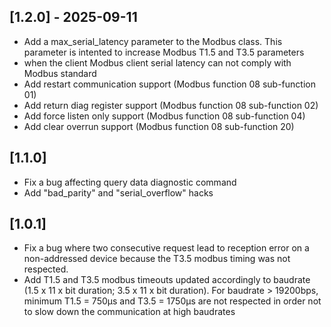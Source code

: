 ## [1.2.0] - 2025-09-11
- Add a max_serial_latency parameter to the Modbus class. This parameter is intented to increase Modbus T1.5 and T3.5 parameters
-  when the client Modbus client serial latency can not comply with Modbus standard
- Add restart communication support (Modbus function 08 sub-function 01)
- Add return diag register support (Modbus function 08 sub-function 02)
- Add force listen only support (Modbus function 08 sub-function 04)
- Add clear overrun support (Modbus function 08 sub-function 20)

## [1.1.0]
- Fix a bug affecting query data diagnostic command
- Add "bad_parity" and "serial_overflow" hacks

## [1.0.1]
- Fix a bug where two consecutive request lead to reception error on a non-addressed device because the T3.5 modbus timing was not respected.
- Add T1.5 and T3.5 modbus timeouts updated accordingly to baudrate (1.5 x 11 x bit duration; 3.5 x 11 x bit duration). For baudrate > 19200bps, minimum T1.5 = 750µs and T3.5 = 1750µs are not respected in order not to slow down the communication at high baudrates


